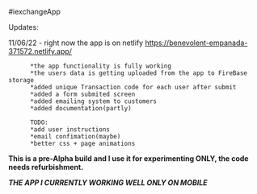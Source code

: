 #iexchangeApp

Updates:

11/06/22 - right now the app is on netlify https://benevolent-empanada-371572.netlify.app/

          *the app functionality is fully working
          *the users data is getting uploaded from the app to FireBase storage
          *added unique Transaction code for each user after submit
          *added a form submited screen
          *added emailing system to customers
          *added documentation(partly)
          
          TODO:
          *add user instructions
          *email confimation(maybe)
          *better css + page animations
           
**This is a pre-Alpha build and I use it for experimenting ONLY, the code needs refurbishment.**

*****THE APP I CURRENTLY WORKING WELL ONLY ON MOBILE***** 
